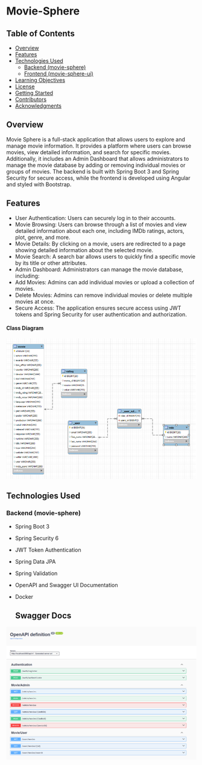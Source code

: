 # Movie-Sphere

## Table of Contents

- [Overview](#overview)
- [Features](#features)
- [Technologies Used](#technologies-used)
    - [Backend (movie-sphere)](#backend-movie-sphere)
    - [Frontend (movie-sphere-ui)](#frontend-movie-sphere-ui)
- [Learning Objectives](#learning-objectives)
- [License](#license)
- [Getting Started](#getting-started)
- [Contributors](#contributors)
- [Acknowledgments](#acknowledgments)

## Overview

Movie Sphere is a full-stack application that allows users to explore and manage movie information. It provides a platform where users can browse movies, view detailed information, and search for specific movies. Additionally, it includes an Admin Dashboard that allows administrators to manage the movie database by adding or removing individual movies or groups of movies. The backend is built with Spring Boot 3 and Spring Security for secure access, while the frontend is developed using Angular and styled with Bootstrap.

## Features

- User Authentication: Users can securely log in to their accounts.
- Movie Browsing: Users can browse through a list of movies and view detailed information about each one, including IMDb ratings, actors, plot, genre, and more.
- Movie Details: By clicking on a movie, users are redirected to a page showing detailed information about the selected movie.
- Movie Search: A search bar allows users to quickly find a specific movie by its title or other attributes.
- Admin Dashboard: Administrators can manage the movie database, including:
- Add Movies: Admins can add individual movies or upload a collection of movies.
- Delete Movies: Admins can remove individual movies or delete multiple movies at once.
- Secure Access: The application ensures secure access using JWT tokens and Spring Security for user authentication and authorization.

#### Class Diagram
![Class diagram](screenshots/class-diagram.png)

## Technologies Used

### Backend (movie-sphere)

- Spring Boot 3
- Spring Security 6
- JWT Token Authentication
- Spring Data JPA
- Spring Validation
- OpenAPI and Swagger UI Documentation
- Docker

  ## Swagger Docs
![Swagger Docs](screenshots/docs.png)



